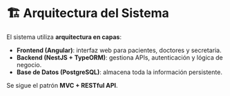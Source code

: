 # 🏗️ Arquitectura del Sistema

El sistema utiliza **arquitectura en capas**:

- **Frontend (Angular)**: interfaz web para pacientes, doctores y secretaria.
- **Backend (NestJS + TypeORM)**: gestiona APIs, autenticación y lógica de negocio.
- **Base de Datos (PostgreSQL)**: almacena toda la información persistente.

Se sigue el patrón **MVC + RESTful API**.
